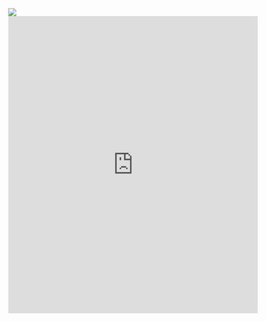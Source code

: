 <img src="https://github.com/MDigitalSitizen/Portfolio/blob/main/Certificates/Web%20Development/FreeCodeCamp/Screenshot_20201213_134738.png">
<embed src="https://github.com/MDigitalSitizen/Portfolio/blob/main/Certificates/Web%20Development/udacity/Front%20End%20Development%20Track.pdf" type="application/pdf" width="100%" height="600px"/>
